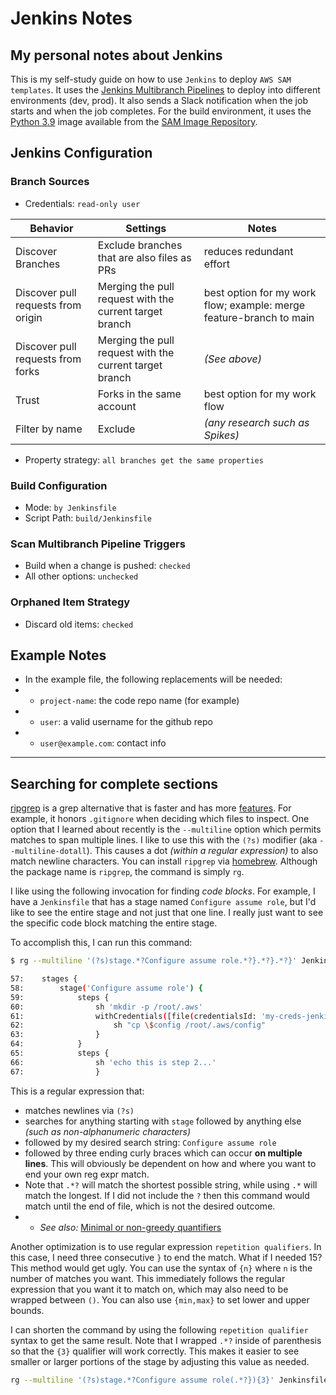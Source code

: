 # Jenkins Notes

## My personal notes about Jenkins

This is my self-study guide on how to use `Jenkins` to deploy `AWS SAM templates`.  It uses the [Jenkins Multibranch Pipelines](https://www.jenkins.io/doc/book/pipeline/multibranch/)
to deploy into different environments (dev, prod).  It also sends a Slack notification when the job starts and when the job completes.  For the build environment, it uses the [Python 3.9](https://gallery.ecr.aws/sam/build-python3.9)
image available from the [SAM Image Repository](https://docs.aws.amazon.com/serverless-application-model/latest/developerguide/serverless-image-repositories.html).

## Jenkins Configuration

### Branch Sources

* Credentials: `read-only user`

| Behavior | Settings | Notes |
| -------- | -------- | ----- |
| Discover Branches | Exclude branches that are also files as PRs | reduces redundant effort
| Discover pull requests from origin | Merging the pull request with the current target branch | best option for my work flow; example: merge feature-branch to main
| Discover pull requests from forks | Merging the pull request with the current target branch | *(See above)*
| Trust | Forks in the same account | best option for my work flow
| Filter by name | Exclude | *(any research such as Spikes)*

* Property strategy: `all branches get the same properties`

### Build Configuration

* Mode: `by Jenkinsfile`
* Script Path: `build/Jenkinsfile`


### Scan Multibranch Pipeline Triggers

* Build when a change is pushed: `checked`
* All other options: `unchecked`

### Orphaned Item Strategy

* Discard old items: `checked`


## Example Notes
* In the example file, the following replacements will be needed:
* * `project-name`: the code repo name (for example)
* * `user`: a valid username for the github repo
* * `user@example.com`: contact info

___

## Searching for complete sections

[ripgrep](https://github.com/BurntSushi/ripgrep) is a grep alternative that is faster and has more [features](https://github.com/BurntSushi/ripgrep/blob/master/FAQ.md). For example, it honors `.gitignore` when deciding which files to inspect.  One option that I learned about recently is the `--multiline` option which permits matches to span multiple lines.  I like to use this with the `(?s)` modifier (aka `--multiline-dotall`).  This causes a dot *(within a regular expression)* to also match newline characters. You can install `ripgrep` via [homebrew](https://formulae.brew.sh/formula/ripgrep). Although the package name is `ripgrep`, the command is simply `rg`.

I like using the following invocation for finding *code blocks*.  For example, I have a `Jenkinsfile` that has a stage named `Configure assume role`, but I'd like to see the entire stage and not just that one line.  I really just want to see the specific code block matching the entire stage.

To accomplish this, I can run this command:

```bash
$ rg --multiline '(?s)stage.*?Configure assume role.*?}.*?}.*?}' Jenkinsfile

57:    stages {
58:        stage('Configure assume role') {
59:            steps {
60:                sh 'mkdir -p /root/.aws'
61:                withCredentials([file(credentialsId: 'my-creds-jenkins', variable: 'config')]) {
62:                    sh "cp \$config /root/.aws/config"
63:                }
64:            }
65:            steps {
66:                sh 'echo this is step 2...'
67:                }
```

This is a regular expression that:
* matches newlines via `(?s)`
* searches for anything starting with `stage` followed by anything else *(such as non-alphanumeric characters)*
* followed by my desired search string: `Configure assume role`
* followed by three ending curly braces which can occur **on multiple lines**. This will obviously be dependent on how and where you want to end your own reg expr match.
* Note that `.*?` will match the shortest possible string, while using `.*` will match the longest. If I did not include the `?` then this command would match until the end of file, which is not the desired outcome.
* * *See also:* [Minimal or non-greedy quantifiers](https://www.ibm.com/docs/en/netcoolomnibus/8.1?topic=library-minimal-non-greedy-quantifiers)

Another optimization is to use regular expression `repetition qualifiers`.  In this case, I need three consecutive `}` to end the match. What if I needed 15? This method would get ugly.  You can use the syntax of `{n}` where `n` is the number of matches you want.  This immediately follows the regular expression that you want it to match on, which may also need to be wrapped between `()`.  You can also use `{min,max}` to set lower and upper bounds.

I can shorten the command by using the following `repetition qualifier` syntax to get the same result.  Note that I wrapped `.*?` inside of parenthesis so that the `{3}` qualifier will work correctly.  This makes it easier to see smaller or larger portions of the stage by adjusting this value as needed.

```bash
rg --multiline '(?s)stage.*?Configure assume role(.*?}){3}' Jenkinsfile
```
